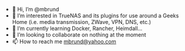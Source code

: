 - 👋 Hi, I’m @mbrund
- 👀 I’m interested in TrueNAS and its plugins for use around a Geeks Home (i.e. media transmission, ZWave, VPN, DNS, etc.)
- 🌱 I’m currently learning Docker, Rancher, Heimdall...
- 💞️ I’m looking to collaborate on nothing at the moment
- 📫 How to reach me mbrund@yahoo.com

<!---
mbrund/mbrund is a ✨ special ✨ repository because its `README.md` (this file) appears on your GitHub profile.
You can click the Preview link to take a look at your changes.
--->
